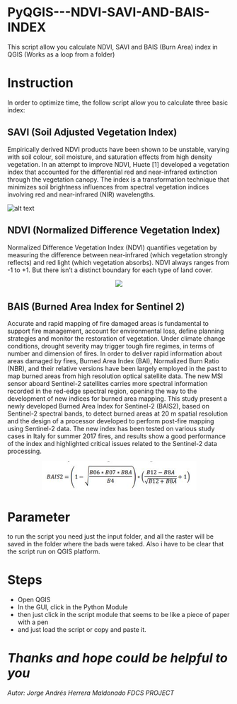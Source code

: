 # PyQGIS---NDVI-SAVI-AND-BAIS-INDEX
This script allow you calculate NDVI, SAVI and BAIS (Burn Area) index in QGIS (Works as a loop from a folder)

# Instruction
 
In order to optimize time, the follow script allow you to calculate three basic index:
 
## SAVI (Soil Adjusted Vegetation Index)
 
Empirically derived NDVI products have been shown to be unstable, varying with soil colour, soil moisture, and saturation effects from high density vegetation. In an attempt to improve NDVI, Huete [1] developed a vegetation index that accounted for the differential red and near-infrared extinction through the vegetation canopy. The index is a transformation technique that minimizes soil brightness influences from spectral vegetation indices involving red and near-infrared (NIR) wavelengths.

![alt text](https://cdn-images-1.medium.com/max/1600/1*HzbTbt6yrFxMhW0cHBl4jg.png)
 
## NDVI (Normalized Difference Vegetation Index)

Normalized Difference Vegetation Index (NDVI) quantifies vegetation by measuring the difference between near-infrared (which vegetation strongly reflects) and red light (which vegetation absorbs). NDVI always ranges from -1 to +1. But there isn’t a distinct boundary for each type of land cover.
<p align="center">
  <img src="https://gisgeography.com/wp-content/uploads/2014/12/ndvi-formula-300x123.png">
</p>

## BAIS (Burned Area Index for Sentinel 2)

Accurate and rapid mapping of fire damaged areas is fundamental to support fire management, account for environmental loss, define planning strategies and monitor the restoration of vegetation. Under climate change conditions, drought severity may trigger tough fire regimes, in terms of number and dimension of fires. In order to deliver rapid information about areas damaged by fires, Burned Area Index (BAI), Normalized Burn Ratio (NBR), and their relative versions have been largely employed in the past to map burned areas from high resolution optical satellite data. The new MSI sensor aboard Sentinel-2 satellites carries more spectral information recorded in the red-edge spectral region, opening the way to the development of new indices for burned area mapping. This study present a newly developed Burned Area Index for Sentinel-2 (BAIS2), based on Sentinel-2 spectral bands, to detect burned areas at 20 m spatial resolution and the design of a processor developed to perform post-fire mapping using Sentinel-2 data. The new index has been tested on various study cases in Italy for summer 2017 fires, and results show a good performance of the index and highlighted critical issues related to the Sentinel-2 data processing.

<p align="center">
  <img src="https://github.com/joaherrerama/PyQGIS---NDVI-SAVI-AND-BAIS-INDEX/blob/master/BAIS.JPG">
</p>

# Parameter
to run the script you need just the input folder, and all the raster will be saved in the folder where the bads were taked. Also i have to be clear that the script run on QGIS platform.
 
# Steps

- Open QGIS
- In the GUI, click in the Python Module
- then just click in the script module that seems to be like a piece of paper with a pen 
- and just load the script or copy and paste it.

# *Thanks and hope could be helpful to you*

*Autor: Jorge Andrés Herrera Maldonado*
*FDCS PROJECT*

